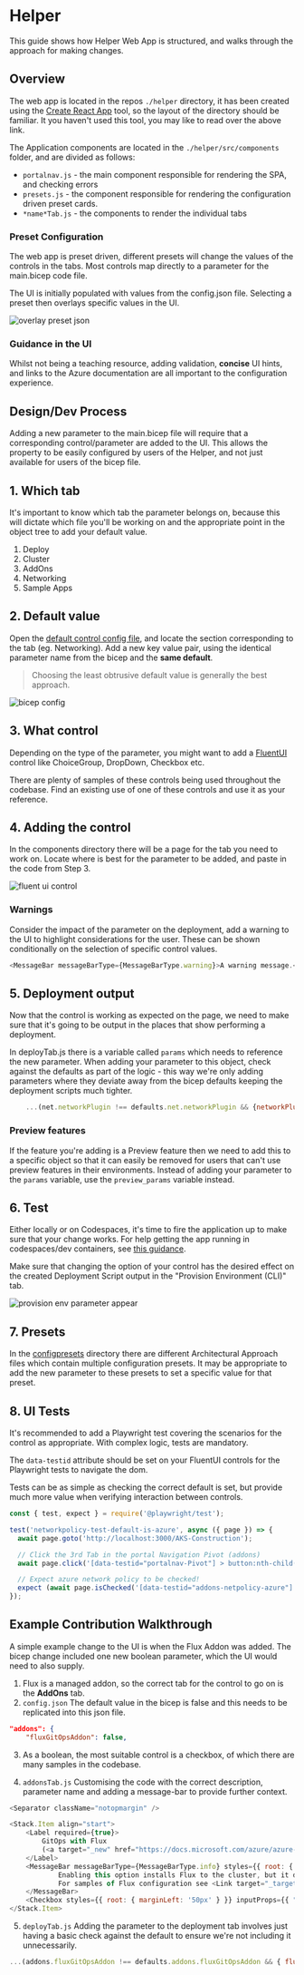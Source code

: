 # Helper

This guide shows how Helper Web App is structured, and walks through the approach for making changes.

## Overview

The web app is located in the repos `./helper` directory, it has been created using the [Create React App](https://reactjs.org/docs/create-a-new-react-app.html) tool, so the layout of the directory should be familiar. It you haven't used this tool, you may like to read over the above link.

The Application components are located in the `./helper/src/components` folder, and are divided as follows:

- `portalnav.js` - the main component responsible for rendering the SPA, and checking errors
- `presets.js` - the component responsible for rendering the configuration driven preset cards.
- `*name*Tab.js` - the components to render the individual tabs

### Preset Configuration

The web app is preset driven, different presets will change the values of the controls in the tabs. Most controls map directly to a parameter for the main.bicep code file.

The UI is initially populated with values from the config.json file. Selecting a preset then overlays specific values in the UI.

![overlay preset json](images/wiz-overlay-config.png)

### Guidance in the UI

Whilst not being a teaching resource, adding validation, **concise** UI hints, and links to the Azure documentation are all important to the configuration experience.

## Design/Dev Process

Adding a new parameter to the main.bicep file will require that a corresponding control/parameter are added to the UI. This allows the property to be easily configured by users of the Helper, and not just available for users of the bicep file.

## 1. Which tab

It's important to know which tab the parameter belongs on, because this will dictate which file you'll be working on and the appropriate point in the object tree to add your default value.

1. Deploy
1. Cluster
1. AddOns
1. Networking
1. Sample Apps

## 2. Default value

Open the [default control config file](../helper/src/config.json), and locate the section corresponding to the tab (eg. Networking). Add a new key value pair, using the identical parameter name from the bicep and the **same default**.

> Choosing the least obtrusive default value is generally the best approach.

![bicep config](images/wiz-bicep-config.png)

## 3. What control

Depending on the type of the parameter, you might want to add a [FluentUI](https://developer.microsoft.com/fluentui#/controls/web) control like ChoiceGroup, DropDown, Checkbox etc.

There are plenty of samples of these controls being used throughout the codebase. Find an existing use of one of these controls and use it as your reference.

## 4. Adding the control

In the components directory there will be a page for the tab you need to work on.
Locate where is best for the parameter to be added, and paste in the code from Step 3.

![fluent ui control](images/wiz-fluentui.png)

### Warnings

Consider the impact of the parameter on the deployment, add a warning to the UI to highlight considerations for the user. These can be shown conditionally on the selection of specific control values.

```javascript
<MessageBar messageBarType={MessageBarType.warning}>A warning message.</MessageBar>
```

## 5. Deployment output

Now that the control is working as expected on the page, we need to make sure that it's going to be output in the places that show performing a deployment.

In deployTab.js there is a variable called `params` which needs to reference the new parameter. When adding your parameter to this object, check against the defaults as part of the logic - this way we're only adding parameters where they deviate away from the bicep defaults keeping the deployment scripts much tighter.

```javascript
    ...(net.networkPlugin !== defaults.net.networkPlugin && {networkPlugin: net.networkPlugin}),
```

### Preview features

If the feature you're adding is a Preview feature then we need to add this to a specific object so that it can easily be removed for users that can't use preview features in their environments. Instead of adding your parameter to the `params` variable, use the `preview_params` variable instead.

## 6. Test

Either locally or on Codespaces, it's time to fire the application up to make sure that your change works. For help getting the app running in codespaces/dev containers, see [this guidance](../CONTRIBUTING.md#commands).

Make sure that changing the option of your control has the desired effect on the created Deployment Script output in the "Provision Environment (CLI)" tab.

![provision env parameter appear](images/wiz-provisionenv.png)

## 7. Presets

In the [configpresets](../helper/src/configpresets/) directory there are different Architectural Approach files which contain multiple configuration presets. It may be appropriate to add the new parameter to these presets to set a specific value for that preset.

## 8. UI Tests

It's recommended to add a Playwright test covering the scenarios for the control as appropriate. With complex logic, tests are mandatory.

The `data-testid` attribute should be set on your FluentUI controls for the Playwright tests to navigate the dom.

Tests can be as simple as checking the correct default is set, but provide much more value when verifying interaction between controls.

```javascript
const { test, expect } = require('@playwright/test');

test('networkpolicy-test-default-is-azure', async ({ page }) => {
  await page.goto('http://localhost:3000/AKS-Construction');

  // Click the 3rd Tab in the portal Navigation Pivot (addons)
  await page.click('[data-testid="portalnav-Pivot"] > button:nth-child(3)');

  // Expect azure network policy to be checked!
  expect (await page.isChecked('[data-testid="addons-netpolicy-azure"]')).toBeTruthy()
});
```

## Example Contribution Walkthrough

A simple example change to the UI is when the Flux Addon was added. The bicep change included one new boolean parameter, which the UI would need to also supply.

1. Flux is a managed addon, so the correct tab for the control to go on is the **AddOns** tab.
1. `config.json` The default value in the bicep is false and this needs to be replicated into this json file.
```json
"addons": {
    "fluxGitOpsAddon": false,
```

3. As a boolean, the most suitable control is a checkbox, of which there are many samples in the codebase.

4. `addonsTab.js` Customising the code with the correct description, parameter name and adding a message-bar to provide further context.

```javascript
<Separator className="notopmargin" />

<Stack.Item align="start">
    <Label required={true}>
        GitOps with Flux
        (<a target="_new" href="https://docs.microsoft.com/azure/azure-arc/kubernetes/conceptual-gitops-flux2">docs</a>)
    </Label>
    <MessageBar messageBarType={MessageBarType.info} styles={{ root: { marginBottom: '10px' } }}>
            Enabling this option installs Flux to the cluster, but it doesn't apply configuration.
            For samples of Flux configuration see <Link target="_target" href="https://github.com/Azure/AKS-Construction/tree/main/samples/flux">Flux samples</Link>
    </MessageBar>
    <Checkbox styles={{ root: { marginLeft: '50px' } }} inputProps={{ "data-testid": "addons-gitops-checkbox"}} checked={addons.fluxGitOpsAddon} onChange={(ev, v) => updateFn("fluxGitOpsAddon", v)} label="Install the Flux GitOps AddOn" />
</Stack.Item>
```

5. `deployTab.js` Adding the parameter to the deployment tab involves just having a basic check against the default to ensure we're not including it unnecessarily.

```javascript
...(addons.fluxGitOpsAddon !== defaults.addons.fluxGitOpsAddon && { fluxGitOpsAddon: addons.fluxGitOpsAddon})
```
